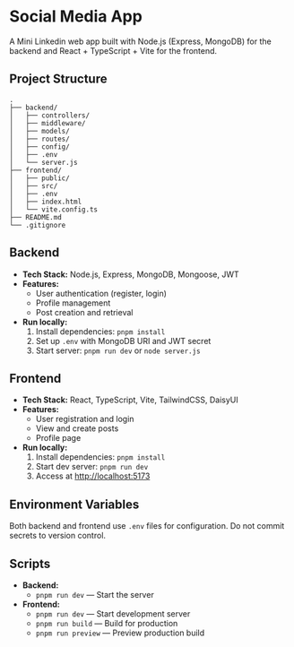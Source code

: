 # Social Media App

A Mini Linkedin web app built with Node.js (Express, MongoDB) for the backend and React + TypeScript + Vite for the frontend.

## Project Structure

```
.
├── backend/
│   ├── controllers/
│   ├── middleware/
│   ├── models/
│   ├── routes/
│   ├── config/
│   ├── .env
│   └── server.js
├── frontend/
│   ├── public/
│   ├── src/
│   ├── .env
│   ├── index.html
│   └── vite.config.ts
├── README.md
└── .gitignore
```

## Backend

- **Tech Stack:** Node.js, Express, MongoDB, Mongoose, JWT
- **Features:**
  - User authentication (register, login)
  - Profile management
  - Post creation and retrieval
- **Run locally:**
  1. Install dependencies: `pnpm install`
  2. Set up `.env` with MongoDB URI and JWT secret
  3. Start server: `pnpm run dev` or `node server.js`

## Frontend

- **Tech Stack:** React, TypeScript, Vite, TailwindCSS, DaisyUI
- **Features:**
  - User registration and login
  - View and create posts
  - Profile page
- **Run locally:**
  1. Install dependencies: `pnpm install`
  2. Start dev server: `pnpm run dev`
  3. Access at [http://localhost:5173](http://localhost:5173)

## Environment Variables

Both backend and frontend use `.env` files for configuration. Do not commit secrets to version control.

## Scripts

- **Backend:**  
  - `pnpm run dev` — Start the server
- **Frontend:**  
  - `pnpm run dev` — Start development server  
  - `pnpm run build` — Build for production  
  - `pnpm run preview` — Preview production build

